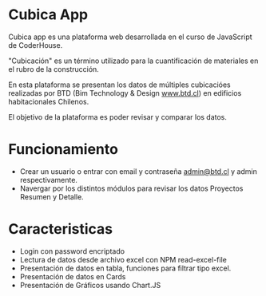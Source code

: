 # Cubica App

Cubica app es una plataforma web desarrollada en el curso de JavaScript de CoderHouse.

"Cubicación" es un término utilizado para la cuantificación de materiales en el rubro de la construcción.

En esta plataforma se presentan los datos de múltiples cubicacióes realizadas por BTD (Bim Technology & Design www.btd.cl) en edificios habitacionales Chilenos.

El objetivo de la plataforma es poder revisar y comparar los datos.

# Funcionamiento

- Crear un usuario o entrar con email y contraseña admin@btd.cl y admin respectivamente. 
- Navergar por los distintos módulos para revisar los datos Proyectos Resumen y Detalle.

# Caracteristicas
- Login con password encriptado
- Lectura de datos desde archivo excel con NPM read-excel-file
- Presentación de datos en tabla, funciones para filtrar tipo excel.
- Presentación de datos en Cards
- Presentación de Gráficos usando Chart.JS
